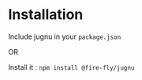 # Installation
Include jugnu in your `package.json` 

OR 

Install it : `npm install @fire-fly/jugnu`
